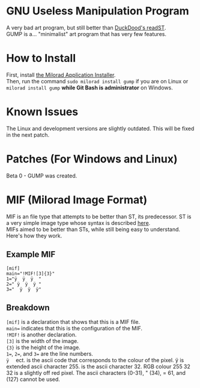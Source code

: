 # GNU Useless Manipulation Program
A very bad art program, but still better than [DuckDood's readST](https://github.com/DuckDood/readST).<br>
GUMP is a... "minimalist" art program that has very few features.
# How to Install
First, install [the Milorad Application Installer](https://github.com/milorad-co/milorad-installer).<br>
Then, run the command `sudo milorad install gump` if you are on Linux or `milorad install gump` **while Git Bash is administrator** on Windows.
# Known Issues
The Linux and development versions are slightly outdated. This will be fixed in the next patch.
# Patches (For Windows and Linux)
Beta 0 - GUMP was created.
# MIF (Milorad Image Format)
MIF is an file type that attempts to be better than ST, its predecessor. ST is a very simple image type whose syntax is described [here](https://github.com/DuckDood/readST).<br>
MIFs aimed to be better than STs, while still being easy to understand. Here's how they work.
## Example MIF
```
[mif]
main="!MIF![3]{3}"
1="ÿ  ÿ  ÿ  "
2=" ÿ  ÿ  ÿ "
3="  ÿ  ÿ  ÿ"
```
## Breakdown
`[mif]` is a declaration that shows that this is a MIF file.<br>
`main=` indicates that this is the configuration of the MIF.<br>
`!MIF!` is another declaration.<br>
`[3]` is the width of the image.<br>
`{3}` is the height of the image.<br>
`1=`, `2=`, and `3=` are the line numbers.<br>
`ÿ  ` ect. is the ascii code that corresponds to the colour of the pixel. ÿ is extended ascii character 255. <space> is the ascii character 32. RGB colour 255 32 32 is a slightly off red pixel. The ascii characters <control codes> (0-31), " (34), = 61, and <delete> (127) cannot be used.
